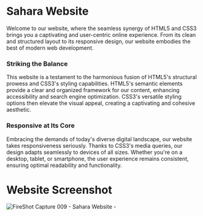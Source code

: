 # Sahara Website

Welcome to our website, where the seamless synergy of HTML5 and CSS3 brings you a captivating and user-centric online experience. From its clean and structured layout to its responsive design, our website embodies the best of modern web development.

### Striking the Balance
This website is a testament to the harmonious fusion of HTML5's structural prowess and CSS3's styling capabilities. HTML5's semantic elements provide a clear and organized framework for our content, enhancing accessibility and search engine optimization. CSS3's versatile styling options then elevate the visual appeal, creating a captivating and cohesive aesthetic.

### Responsive at Its Core
Embracing the demands of today's diverse digital landscape, our website takes responsiveness seriously. Thanks to CSS3's media queries, our design adapts seamlessly to devices of all sizes. Whether you're on a desktop, tablet, or smartphone, the user experience remains consistent, ensuring optimal readability and functionality.

# Website Screenshot

![FireShot Capture 009 - Sahara Website - ](https://github.com/arpitgoswami/websites/assets/71710858/97b321af-0ae9-48b5-b993-3d35c11f33b6)
